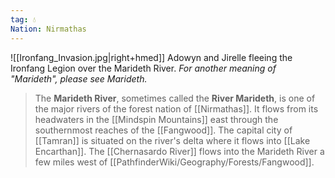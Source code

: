 ```yaml
---
tag: 💧
Nation: Nirmathas
---
```

![[Ironfang_Invasion.jpg|right+hmed]] 
 Adowyn and Jirelle fleeing the Ironfang Legion over the Marideth River.
*For another meaning of "Marideth", please see Marideth.*
> The **Marideth River**, sometimes called the **River Marideth**, is one of the major rivers of the forest nation of [[Nirmathas]]. It flows from its headwaters in the [[Mindspin Mountains]] east through the southernmost reaches of the [[Fangwood]].  The capital city of [[Tamran]] is situated on the river's delta where it flows into [[Lake Encarthan]].
> The [[Chernasardo River]] flows into the Marideth River a few miles west of [[PathfinderWiki/Geography/Forests/Fangwood]].










